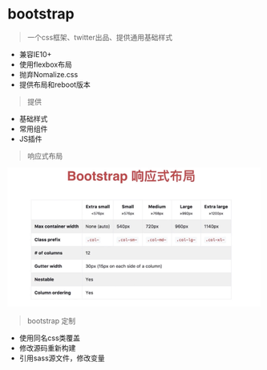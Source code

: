 # bootstrap

> 一个css框架、twitter出品、提供通用基础样式 

- 兼容IE10+
- 使用flexbox布局
- 抛弃Nomalize.css
- 提供布局和reboot版本

> 提供

- 基础样式
- 常用组件
- JS插件 

> 响应式布局

![响应式布局](响应式布局.png)

> bootstrap 定制

- 使用同名css类覆盖
- 修改源码重新构建
- 引用sass源文件，修改变量 